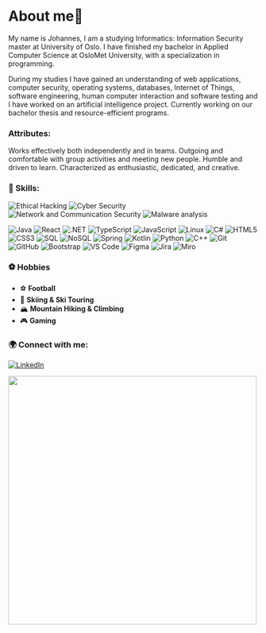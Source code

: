 # About me👀

My name is Johannes, I am a studying Informatics: Information Security master at University of Oslo. I have finished my bachelor in Applied Computer Science at OsloMet University, with a specialization in programming.

During my studies I have gained an understanding of web applications, computer security, operating systems, databases, Internet of Things, software engineering, human computer interaction and software testing and I have worked on an artificial intelligence project. Currently working on our bachelor thesis and resource-efficient programs.

### Attributes:
Works effectively both independently and in teams. Outgoing and
comfortable with group activities and meeting new people. Humble and driven to
learn. Characterized as enthusiastic, dedicated, and creative.

###  🚀 Skills:
![Ethical Hacking](https://img.shields.io/badge/Ethical_Hacking-purple?style=for-the-badge)
![Cyber Security](https://img.shields.io/badge/Cyber_Security-yellow?style=for-the-badge)
![Network and Communication Security](https://img.shields.io/badge/Network_and_Communication_Security-purple?style=for-the-badge)
![Malware analysis](https://img.shields.io/badge/Malware_Analysis-purple?style=for-the-badge)

![Java](https://img.shields.io/badge/Java-ED8B00?style=for-the-badge&logo=openjdk&logoColor=white)
![React](https://img.shields.io/badge/React-20232A?style=for-the-badge&logo=react&logoColor=61DAFB)
![.NET](https://img.shields.io/badge/.NET-512BD4?style=for-the-badge&logo=.net&logoColor=white)
![TypeScript](https://img.shields.io/badge/TypeScript-3178C6?style=for-the-badge&logo=typescript&logoColor=white)
![JavaScript](https://img.shields.io/badge/JavaScript-F7DF1E?style=for-the-badge&logo=javascript&logoColor=black)
![Linux](https://img.shields.io/badge/Linux-FCC624?style=for-the-badge&logo=linux&logoColor=black)
![C#](https://img.shields.io/badge/C%23-239120?style=for-the-badge&logo=c-sharp&logoColor=white)
![HTML5](https://img.shields.io/badge/HTML5-E34F26?style=for-the-badge&logo=html5&logoColor=white)
![CSS3](https://img.shields.io/badge/CSS3-1572B6?style=for-the-badge&logo=css3&logoColor=white)
![SQL](https://img.shields.io/badge/SQL-4479A1?style=for-the-badge&logo=mysql&logoColor=white)
![NoSQL](https://img.shields.io/badge/NoSQL-005571?style=for-the-badge&logo=mongodb&logoColor=white)
![Spring](https://img.shields.io/badge/Spring-6DB33F?style=for-the-badge&logo=spring&logoColor=white)
![Kotlin](https://img.shields.io/badge/Kotlin-0095D5?style=for-the-badge&logo=kotlin&logoColor=white)
![Python](https://img.shields.io/badge/Python-3776AB?style=for-the-badge&logo=python&logoColor=white)
![C++](https://img.shields.io/badge/C++-00599C?style=for-the-badge&logo=c%2b%2b&logoColor=white)
![Git](https://img.shields.io/badge/Git-F05032?style=for-the-badge&logo=git&logoColor=white)
![GitHub](https://img.shields.io/badge/GitHub-181717?style=for-the-badge&logo=github&logoColor=white)
![Bootstrap](https://img.shields.io/badge/Bootstrap-563D7C?style=for-the-badge&logo=bootstrap&logoColor=white)
![VS Code](https://img.shields.io/badge/VS%20Code-007ACC?style=for-the-badge&logo=visual-studio-code&logoColor=white)
![Figma](https://img.shields.io/badge/Figma-F24E1E?style=for-the-badge&logo=figma&logoColor=white)
![Jira](https://img.shields.io/badge/Jira-0052CC?style=for-the-badge&logo=jira&logoColor=white)
![Miro](https://img.shields.io/badge/Miro-050038?style=for-the-badge&logo=miro&logoColor=yellow)

### ⚽ Hobbies
- ⚽ **Football**  
- 🎿 **Skiing & Ski Touring**  
- 🏔️ **Mountain Hiking & Climbing**  
- 🎮 **Gaming**

### 🌍 Connect with me:

[![LinkedIn](https://img.shields.io/badge/LinkedIn-blue?style=for-the-badge&logo=linkedin)](https://www.linkedin.com/in/johannes-matias-bj%C3%B8lverud-aas-a690b8254/)

<img src="https://media.giphy.com/media/qgQUggAC3Pfv687qPC/giphy.gif" width="500">
